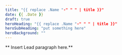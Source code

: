 ```yaml
---
title: "{{ replace .Name "-" " " | title }}"
date: {{ .Date }}
draft: true
heroHeading: "{{ replace .Name "-" " " | title }}"
heroSubHeading: "put something here"
heroBackground: ""
---
```


** Insert Lead paragraph here.**